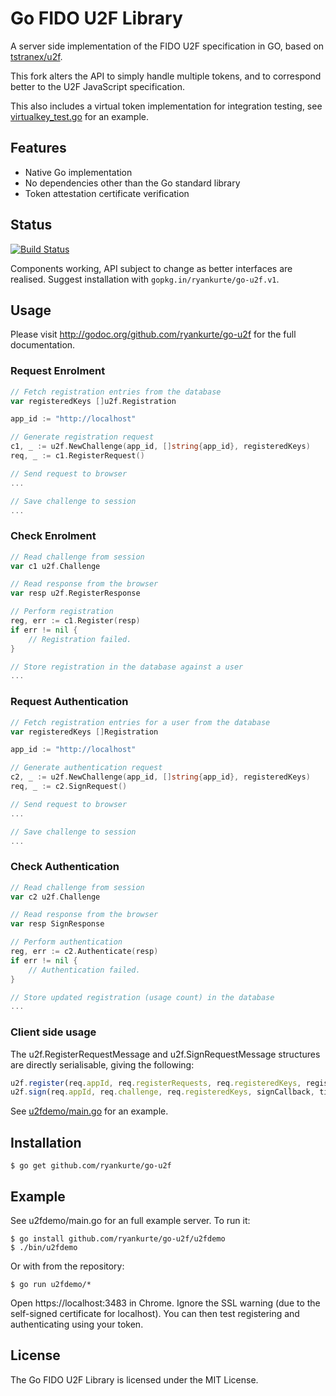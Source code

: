 # Go FIDO U2F Library

A server side implementation of the FIDO U2F specification in GO, based on [tstranex/u2f](https://github.com/tstranex/u2f).  

This fork alters the API to simply handle multiple tokens, and to correspond better to the U2F JavaScript specification.  

This also includes a virtual token implementation for integration testing, see [virtualkey_test.go](virtualkey_test.go) for an example.  

## Features

- Native Go implementation
- No dependencies other than the Go standard library
- Token attestation certificate verification

## Status

[![Build Status](https://travis-ci.org/ryankurte/go-u2f.svg?branch=master)](https://travis-ci.org/ryankurte/go-u2f)

Components working, API subject to change as better interfaces are realised. Suggest installation with `gopkg.in/ryankurte/go-u2f.v1`.

## Usage

Please visit http://godoc.org/github.com/ryankurte/go-u2f for the full
documentation.

### Request Enrolment

```go
// Fetch registration entries from the database
var registeredKeys []u2f.Registration

app_id := "http://localhost"

// Generate registration request
c1, _ := u2f.NewChallenge(app_id, []string{app_id}, registeredKeys)
req, _ := c1.RegisterRequest()

// Send request to browser
...

// Save challenge to session
...
```

### Check Enrolment
```go
// Read challenge from session
var c1 u2f.Challenge

// Read response from the browser
var resp u2f.RegisterResponse

// Perform registration
reg, err := c1.Register(resp)
if err != nil {
    // Registration failed.
}

// Store registration in the database against a user
...
```

### Request Authentication

```go
// Fetch registration entries for a user from the database
var registeredKeys []Registration

app_id := "http://localhost"

// Generate authentication request
c2, _ := u2f.NewChallenge(app_id, []string{app_id}, registeredKeys)
req, _ := c2.SignRequest()

// Send request to browser
...

// Save challenge to session
...
```

### Check Authentication
```go
// Read challenge from session
var c2 u2f.Challenge

// Read response from the browser
var resp SignResponse

// Perform authentication
reg, err := c2.Authenticate(resp)
if err != nil {
    // Authentication failed.
}

// Store updated registration (usage count) in the database
...

```

### Client side usage

The u2f.RegisterRequestMessage and u2f.SignRequestMessage structures are directly serialisable, giving the following:

```js
u2f.register(req.appId, req.registerRequests, req.registeredKeys, registerCallback, timeout);
u2f.sign(req.appId, req.challenge, req.registeredKeys, signCallback, timeout);
```
See [u2fdemo/main.go](u2fdemo/main.go) for an example.

## Installation

```
$ go get github.com/ryankurte/go-u2f
```

## Example

See u2fdemo/main.go for an full example server. To run it:

```
$ go install github.com/ryankurte/go-u2f/u2fdemo
$ ./bin/u2fdemo
```

Or with from the repository:
```
$ go run u2fdemo/*
```


Open https://localhost:3483 in Chrome.
Ignore the SSL warning (due to the self-signed certificate for localhost).
You can then test registering and authenticating using your token.

## License

The Go FIDO U2F Library is licensed under the MIT License.
